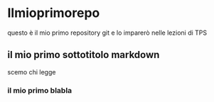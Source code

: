 # Ilmioprimorepo
questo è il mio primo repository git e lo imparerò nelle lezioni di TPS
## il mio primo sottotitolo markdown
scemo chi legge
### il mio primo blabla
